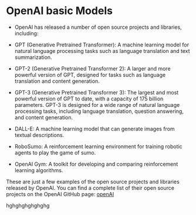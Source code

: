 # OpenAI basic Models

- OpenAI has released a number of open source projects and libraries, including:

- GPT (Generative Pretrained Transformer): A machine learning model for natural language processing tasks such as language translation and text summarization.

- GPT-2 (Generative Pretrained Transformer 2): A larger and more powerful version of GPT, designed for tasks such as language translation and content generation.

- GPT-3 (Generative Pretrained Transformer 3): The largest and most powerful version of GPT to date, with a capacity of 175 billion parameters. GPT-3 is designed for a wide range of natural language processing tasks, including language translation, question answering, and content generation.

- DALL-E: A machine learning model that can generate images from textual descriptions.

- RoboSumo: A reinforcement learning environment for training robotic agents to play the game of sumo.

- OpenAI Gym: A toolkit for developing and comparing reinforcement learning algorithms.

These are just a few examples of the open source projects and libraries released by OpenAI. You can find a complete list of their open source projects on the OpenAI GitHub page: [openAI](https://github.com/openai)

hghghghghghghg